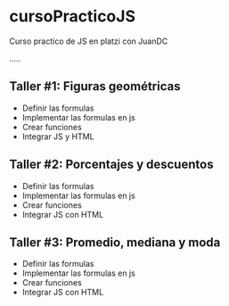 # cursoPracticoJS

Curso practico de JS en platzi con JuanDC

.....

## Taller #1: Figuras geométricas

- Definir las formulas
- Implementar las formulas en js
- Crear funciones
- Integrar JS y HTML

## Taller #2: Porcentajes y descuentos

- Definir las formulas
- Implementar las formulas en js
- Crear funciones
- Integrar JS con HTML

## Taller #3: Promedio, mediana y moda

- Definir las formulas
- Implementar las formulas en js
- Crear funciones
- Integrar JS con HTML

